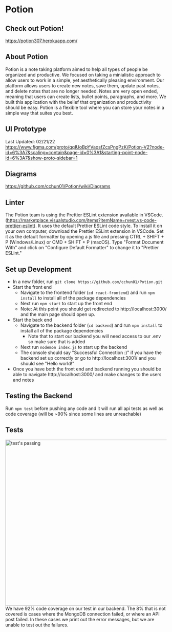 # Potion

## Check out Potion!
https://potion307.herokuapp.com/

## About Potion
Potion is a note taking platform aimed to help all types of people be organized and productive. We focused on taking a minialistic approach to allow users to work in a simple, yet aesthetically pleasing environment. Our platform allows users to create new notes, save them, update past notes, and delete notes that are no longer needed. Notes are very open ended, meaning that users can create lists, bullet points, paragraphs, and more. We built this application with the belief that organization and productivity should be easy. Potion is a flexible tool where you can store your notes in a simple way that suites you best. 

## UI Prototype
Last Updated: 02/21/22
https://www.figma.com/proto/qqIUoBpYVaosfZcsPngPzK/Potion-V2?node-id=6%3A7&scaling=contain&page-id=0%3A1&starting-point-node-id=6%3A7&show-proto-sidebar=1

## Diagrams
https://github.com/cchun01/Potion/wiki/Diagrams

## Linter
The Potion team is using the Prettier ESLint extension available in VSCode. (https://marketplace.visualstudio.com/items?itemName=rvest.vs-code-prettier-eslint).
It uses the default Prettier ESLint code style. To install it on your own computer, download the Prettier ESLint extension in VSCode. Set it as the default formatter by opening a js file and pressing  CTRL + SHIFT + P (Windows/Linux) or CMD + SHIFT + P (macOS). Type "Format Document With" and click on "Configure Default Formatter" to change it to "Prettier ESLint."

## Set up Development
* In a new folder, run `git clone https://github.com/cchun01/Potion.git`
* Start the front end
    * Navigate to the frontend folder (`cd react-frontend`) and run `npm install` to install all of the package dependencies
    * Next run `npm start` to start up the front end
    * Note: At this point you should get redirected to http://localhost:3000/ and the main page should open up.
* Start the back end
    * Navigate to the backend folder (`cd backend`) and run `npm install` to install all of the package dependencies
        * Note that to start our backend you will need access to our .env so make sure that is added
    * Next run `nodemon index.js` to start up the backend
    * The console should say "Successful Connection :)" if you have the backend set up correctly or go to http://localhost:3001/ and you should see "Hello world!"
* Once you have both the front end and backend running you should be able to navigate http://localhost:3000/ and make changes to the users and notes


## Testing the Backend
Run `npm test` before pushing any code and it will run all api tests as well as code coverage (will be ~90% since some lines are unreachable)

## Tests
<img width="517" alt="test's passing" src="https://user-images.githubusercontent.com/32439851/157118489-44a85280-073c-4c75-a266-4fb2480bb9eb.png">
We have 92% code coverage on our test in our backend. The 8% that is not covered is cases where the MongoDB connection failed, or where an API post failed. In these cases we print out the error messages, but we are unable to test out the failures.
